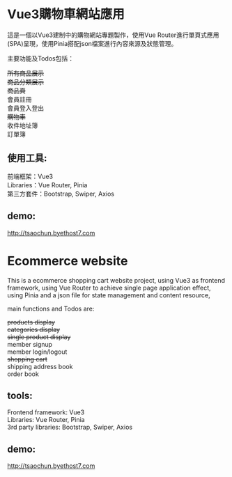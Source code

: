 # Vue3購物車網站應用 #  

這是一個以Vue3建制中的購物網站專題製作，使用Vue Router進行單頁式應用(SPA)呈現，使用Pinia搭配json檔案進行內容來源及狀態管理。  
  
主要功能及Todos包括：    
  
~~所有商品展示~~  
~~商品分類展示~~  
~~商品頁~~  
會員註冊  
會員登入登出  
~~購物車~~  
收件地址簿  
訂單簿    

## 使用工具: ##  
前端框架：Vue3  
Libraries：Vue Router, Pinia    
第三方套件：Bootstrap, Swiper, Axios   
  
## demo: ##     
http://tsaochun.byethost7.com



    
# Ecommerce website #

This is a ecommerce shopping cart website project, using Vue3 as frontend framework, using Vue Router to achieve single page application effect, using Pinia and a json file for state management and content resource,  
  
main functions and Todos are:   
  
~~products display~~  
~~categories display~~   
~~single product display~~  
member signup  
member login/logout  
~~shopping cart~~  
shipping address book   
order book    

## tools: ##    
Frontend framework: Vue3    
Libraries: Vue Router, Pinia  
3rd party libraries: Bootstrap, Swiper, Axios    
  
## demo: ##     
http://tsaochun.byethost7.com
